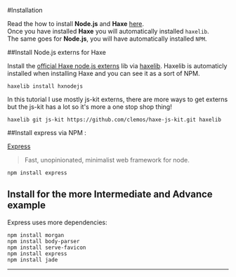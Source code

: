 #Installation

Read the how to install **Node.js** and **Haxe** [here](../haxenode/download.md).  
Once you have installed **Haxe** you will automatically installed `haxelib`.  
The same goes for **Node.js**, you will have automatically installed `NPM`.



##Install Node.js externs for Haxe

Install the [official Haxe node.js externs](https://github.com/HaxeFoundation/hxnodejs) lib via [haxelib](http://lib.haxe.org/p/hxnodejs/).
Haxelib is automaticly installed when installing Haxe and you can see it as a sort of NPM.

```
haxelib install hxnodejs
```

In this tutorial I use mostly js-kit externs, there are more ways to get externs but the js-kit has a lot so it's more a one stop shop thing!   

```
haxelib git js-kit https://github.com/clemos/haxe-js-kit.git haxelib

```


##Install express via NPM :

[Express](https://github.com/strongloop/express) 

> Fast, unopinionated, minimalist web framework for node.

```
npm install express
```



## Install for the more Intermediate and Advance example

Express uses more dependencies:

```
npm install morgan
npm install body-parser
npm install serve-favicon
npm install express
npm install jade
```

-----